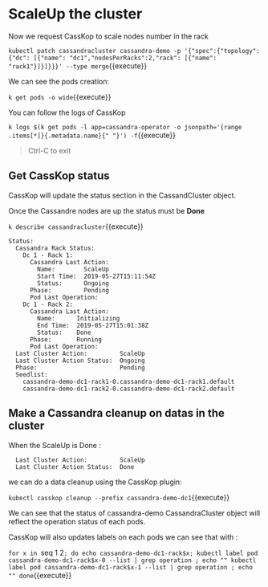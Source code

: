 

# ScaleUp the cluster

Now we request CassKop to scale nodes number in the rack

`kubectl patch cassandracluster cassandra-demo -p '{"spec":{"topology": {"dc": [{"name": "dc1","nodesPerRacks":2,"rack": [{"name": "rack1"}]}]}}}' --type merge`{{execute}}

We can see the pods creation: 

`k get pods -o wide`{{execute}}

You can follow the logs of CassKop 

`k logs $(k get pods -l app=cassandra-operator -o jsonpath='{range .items[*]}{.metadata.name}{" "}') -f`{{execute}}

> Ctrl-C to exit


## Get CassKop status

CassKop will update the status section in the CassandCluster object.

Once the Cassandre nodes are up the status must be **Done**

`k describe cassandracluster`{{execute}}
```
Status:
  Cassandra Rack Status:
    Dc 1 - Rack 1:
      Cassandra Last Action:
        Name:        ScaleUp
        Start Time:  2019-05-27T15:11:54Z
        Status:      Ongoing
      Phase:         Pending
      Pod Last Operation:
    Dc 1 - Rack 2:
      Cassandra Last Action:
        Name:      Initializing
        End Time:  2019-05-27T15:01:38Z
        Status:    Done
      Phase:       Running
      Pod Last Operation:
  Last Cluster Action:         ScaleUp
  Last Cluster Action Status:  Ongoing
  Phase:                       Pending
  Seedlist:
    cassandra-demo-dc1-rack1-0.cassandra-demo-dc1-rack1.default
    cassandra-demo-dc1-rack2-0.cassandra-demo-dc1-rack2.default
```

## Make a Cassandra cleanup on datas in the cluster 

When the ScaleUp is Done :

```
  Last Cluster Action:         ScaleUp
  Last Cluster Action Status:  Done
```

we can do a data cleanup using the CassKop plugin:


`kubectl casskop cleanup --prefix cassandra-demo-dc1`{{execute}}


We can see that the status of cassandra-demo CassandraCluster object will reflect the operation status of each pods.

CassKop will also updates labels on each pods we can see that with :

`for x in `seq 1 2`; do
 echo cassandra-demo-dc1-rack$x;
 kubectl label pod cassandra-demo-dc1-rack$x-0 --list | grep operation ; echo ""
 kubectl label pod cassandra-demo-dc1-rack$x-1 --list | grep operation ; echo ""
done`{{execute}}
